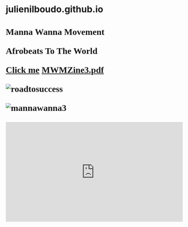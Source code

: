 # julienilboudo.github.io
<!DOCTYPE html>
<html>
  
  <head>
  <title>Manna Wanna
  </title>
  </head>
  
 
 <body bgcolor"#F47F65">
  
  <h1 style="font-family:times new roman">Manna Wanna Movement</h!>
  <p style="podition:absolute; top:100px; left 200px; color:#F4&F45; font-size 20pt">Afrobeats To The World</p>
    
    
   <a href="https://issuu.com/home/published/mwm_zine3">Click me</a>
 [MWMZine3.pdf](https://github.com/MannaWanna/julienilboudo.github.io/files/2682519/MWMZine3.pdf)
   
    
![roadtosuccess](https://user-images.githubusercontent.com/44008956/50048941-89530000-00a6-11e9-86e7-f72bfab86c93.jpg)






![mannawanna3](https://user-images.githubusercontent.com/44008956/50041340-47cc4180-0021-11e9-9818-7ec2b7bb3760.jpg)


<p><iframe width="560" height="315" src="https://www.youtube.com/embed/REpn_pTE4wk" frameborder="0" allow="accelerometer; autoplay; encrypted-media; gyroscope; picture-in-picture" allowfullscreen></iframe>
    </body>
    </html>
    
    
    
    
 


